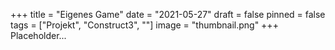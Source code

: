 +++
title = "Eigenes Game"
date = "2021-05-27"
draft = false
pinned = false
tags = ["Projekt", "Construct3", ""]
image = "thumbnail.png"
+++
Placeholder...